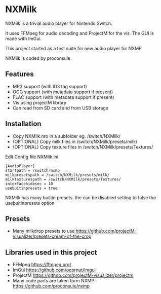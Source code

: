 NXMilk
======

NXMilk is a trivial audio player for Nintendo Switch.

It uses FFMpeg for audio decoding and ProjectM for the vis.
The GUI is made with ImGui.

This project started as a test suite for new audio player for NXMP

NXMilk is coded by proconsule



Features
-----
- MP3 support (with ID3 tag support)
- OGG support (with metadata support if present)
- FLAC support (with metadata support if present)
- Vis using projectM library
- Can read from SD card and from USB storage


Installation 
----
- Copy NXMilk.nro in a subfolder eg. /switch/NXMilk/
- (OPTIONAL) Copy milk files in /switch/NXMilk/presets/milk/
- (OPTIONAL) Copy texture files in /switch/NXMilk/presets/Textures/


Edit Config file NXMilk.ini

```
[AudioPlayer]
startpath = /switch/nxmp
milkpresetspath = /switch/NXMilk/presets/milk/
milktexturespath = /switch/NXMilk/presets/Textures/
interfacehidesec = 10
usebuitinpresets = true
```

NXMilk has many builtin presets. the can be disabled setting to false the usebuitinpresets option



Presets
----
- Many milkdrop presets to use https://github.com/projectM-visualizer/presets-cream-of-the-crop

Libraries used in this project
-----
- FFMpeg https://ffmpeg.org/
- ImGui https://github.com/ocornut/imgui
- ProjectM https://github.com/projectM-visualizer/projectm
- Many code parts are taken form NXMP https://github.com/proconsule/nxmp




